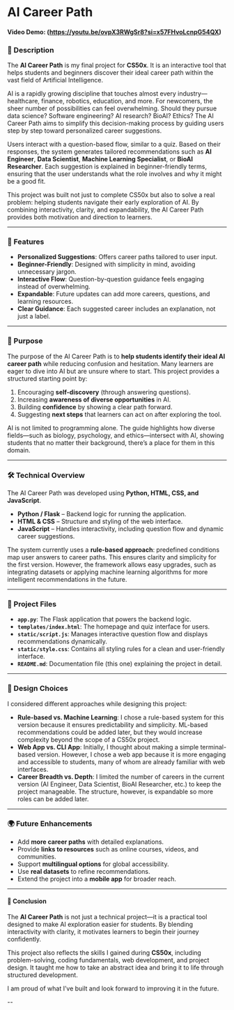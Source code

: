 # AI Career Path

#### Video Demo: (https://youtu.be/ovpX3RWgSr8?si=x57FHvoLcnpG54QX)

### 📌 Description
The **AI Career Path** is my final project for **CS50x**. It is an interactive tool that helps students and beginners discover their ideal career path within the vast field of Artificial Intelligence.  

AI is a rapidly growing discipline that touches almost every industry—healthcare, finance, robotics, education, and more. For newcomers, the sheer number of possibilities can feel overwhelming. Should they pursue data science? Software engineering? AI research? BioAI? Ethics? The AI Career Path aims to simplify this decision-making process by guiding users step by step toward personalized career suggestions.  

Users interact with a question-based flow, similar to a quiz. Based on their responses, the system generates tailored recommendations such as **AI Engineer**, **Data Scientist**, **Machine Learning Specialist**, or **BioAI Researcher**. Each suggestion is explained in beginner-friendly terms, ensuring that the user understands what the role involves and why it might be a good fit.  

This project was built not just to complete CS50x but also to solve a real problem: helping students navigate their early exploration of AI. By combining interactivity, clarity, and expandability, the AI Career Path provides both motivation and direction to learners.  

---

### 🔑 Features
- **Personalized Suggestions**: Offers career paths tailored to user input.  
- **Beginner-Friendly**: Designed with simplicity in mind, avoiding unnecessary jargon.  
- **Interactive Flow**: Question-by-question guidance feels engaging instead of overwhelming.  
- **Expandable**: Future updates can add more careers, questions, and learning resources.  
- **Clear Guidance**: Each suggested career includes an explanation, not just a label.  

---

### 🎯 Purpose
The purpose of the AI Career Path is to **help students identify their ideal AI career path** while reducing confusion and hesitation. Many learners are eager to dive into AI but are unsure where to start. This project provides a structured starting point by:  

1. Encouraging **self-discovery** (through answering questions).  
2. Increasing **awareness of diverse opportunities** in AI.  
3. Building **confidence** by showing a clear path forward.  
4. Suggesting **next steps** that learners can act on after exploring the tool.  

AI is not limited to programming alone. The guide highlights how diverse fields—such as biology, psychology, and ethics—intersect with AI, showing students that no matter their background, there’s a place for them in this domain.  

---

### 🛠️ Technical Overview
The AI Career Path was developed using **Python, HTML, CSS, and JavaScript**.  

- **Python / Flask** – Backend logic for running the application.  
- **HTML & CSS** – Structure and styling of the web interface.  
- **JavaScript** – Handles interactivity, including question flow and dynamic career suggestions.  

The system currently uses a **rule-based approach**: predefined conditions map user answers to career paths. This ensures clarity and simplicity for the first version. However, the framework allows easy upgrades, such as integrating datasets or applying machine learning algorithms for more intelligent recommendations in the future.  

---

### 📂 Project Files
- **`app.py`**: The Flask application that powers the backend logic.  
- **`templates/index.html`**: The homepage and quiz interface for users.  
- **`static/script.js`**: Manages interactive question flow and displays recommendations dynamically.  
- **`static/style.css`**: Contains all styling rules for a clean and user-friendly interface.  
- **`README.md`**: Documentation file (this one) explaining the project in detail.  

---

### 🤔 Design Choices
I considered different approaches while designing this project:  

- **Rule-based vs. Machine Learning**: I chose a rule-based system for this version because it ensures predictability and simplicity. ML-based recommendations could be added later, but they would increase complexity beyond the scope of a CS50x project.  
- **Web App vs. CLI App**: Initially, I thought about making a simple terminal-based version. However, I chose a web app because it is more engaging and accessible to students, many of whom are already familiar with web interfaces.  
- **Career Breadth vs. Depth**: I limited the number of careers in the current version (AI Engineer, Data Scientist, BioAI Researcher, etc.) to keep the project manageable. The structure, however, is expandable so more roles can be added later.  

---

### 🌍 Future Enhancements
- Add **more career paths** with detailed explanations.  
- Provide **links to resources** such as online courses, videos, and communities.  
- Support **multilingual options** for global accessibility.  
- Use **real datasets** to refine recommendations.  
- Extend the project into a **mobile app** for broader reach.  

---

#### 🚀 Conclusion
The **AI Career Path** is not just a technical project—it is a practical tool designed to make AI exploration easier for students. By blending interactivity with clarity, it motivates learners to begin their journey confidently.  

This project also reflects the skills I gained during **CS50x**, including problem-solving, coding fundamentals, web development, and project design. It taught me how to take an abstract idea and bring it to life through structured development.  

I am proud of what I’ve built and look forward to improving it in the future.  

--

